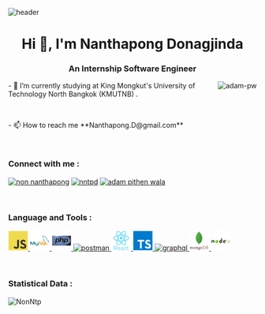 ![header](https://capsule-render.vercel.app/api?type=wave&color=auto&height=200&section=header&text=&fontSize=90)
<h1 align="center">Hi 👋, I'm Nanthapong Donagjinda</h1>
<h3 align="center">An Internship Software Engineer</h3>

<p><img align="right" src="https://github.com/Adam-pw/Adam-pw/blob/main/animation_500_kxa883sd.gif" alt="adam-pw" /></p>

<p> - 🌱 I’m currently studying at King Mongkut's University of Technology North
Bangkok (KMUTNB) . </p>
<br>

<p> - 📫 How to reach me **Nanthapong.D@gmail.com** </p>

<br>

<h3 align="left">Connect with me : </h3>

<p align="left">
	<a href="https://www.linkedin.com/in/non-nanthapong-b577bb211/" target="blank"
		><img
			align="center"
			src="https://raw.githubusercontent.com/rahuldkjain/github-profile-readme-generator/master/src/images/icons/Social/linked-in-alt.svg"
			alt="non nanthapong"
			height="30"
			width="40"
	/></a>
	<a href="https://instagram.com/nntpd_" target="blank"
		><img
			align="center"
			src="https://raw.githubusercontent.com/rahuldkjain/github-profile-readme-generator/master/src/images/icons/Social/instagram.svg"
			alt="nntpd"
			height="30"
			width="40"
	/></a>
	<a href="https://web.facebook.com/profile.php?id=100008628399624" target="blank"><img align="center"
      src="https://raw.githubusercontent.com/rahuldkjain/github-profile-readme-generator/master/src/images/icons/Social/facebook.svg"
      alt="adam pithen wala" height="30" width="40" /></a>
</p>
<br>
<h3 align="left">Language and Tools : </h3>
<p align="left">
	<a
		href="https://developer.mozilla.org/en-US/docs/Web/JavaScript"
		target="_blank"
		rel="noreferrer"
	>
		<img
			src="https://raw.githubusercontent.com/devicons/devicon/master/icons/javascript/javascript-original.svg"
			alt="javascript"
			width="40"
			height="40"
		/>
	</a>
	<a href="https://www.mysql.com/" target="_blank" rel="noreferrer">
		<img
			src="https://raw.githubusercontent.com/devicons/devicon/master/icons/mysql/mysql-original-wordmark.svg"
			alt="mysql"
			width="40"
			height="40"
		/>
	</a>
	<a href="https://www.php.net" target="_blank" rel="noreferrer">
		<img
			src="https://raw.githubusercontent.com/devicons/devicon/master/icons/php/php-original.svg"
			alt="php"
			width="40"
			height="40"
		/>
	</a>
	<a href="https://postman.com" target="_blank" rel="noreferrer">
		<img
			src="https://www.vectorlogo.zone/logos/getpostman/getpostman-icon.svg"
			alt="postman"
			width="40"
			height="40"
		/>
	</a>
	<a href="https://reactjs.org/" target="_blank" rel="noreferrer">
		<img
			src="https://raw.githubusercontent.com/devicons/devicon/master/icons/react/react-original-wordmark.svg"
			alt="react"
			width="40"
			height="40"
		/>
	</a>
	<a href="https://www.typescriptlang.org/" target="_blank" rel="noreferrer">
		<img
			src="https://raw.githubusercontent.com/devicons/devicon/master/icons/typescript/typescript-original.svg"
			alt="typescript"
			width="40"
			height="40"
		/>
	</a>
	
<a href="https://graphql.org" target="_blank" rel="noreferrer">
	<img
		src="https://www.vectorlogo.zone/logos/graphql/graphql-icon.svg"
		alt="graphql"
		width="40"
		height="40"
	/>
</a>
<a href="https://www.mongodb.com/" target="_blank" rel="noreferrer">
	<img
		src="https://raw.githubusercontent.com/devicons/devicon/master/icons/mongodb/mongodb-original-wordmark.svg"
		alt="mongodb"
		width="40"
		height="40"
	/>
</a>

<a href="https://nodejs.org" target="_blank" rel="noreferrer">
	<img
		src="https://raw.githubusercontent.com/devicons/devicon/master/icons/nodejs/nodejs-original-wordmark.svg"
		alt="nodejs"
		width="40"
		height="40"
	/>
</a>

<br>

</p>
<br>

<h3 align="left">Statistical Data : </h3>
<p><img align="center"
    src="https://github-readme-stats.vercel.app/api/top-langs?username=NonNtp&show_icons=true&locale=en&layout=compact"
    alt="NonNtp" /></p>
